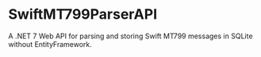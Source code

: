 # SwiftMT799ParserAPI
A .NET 7 Web API for parsing and storing Swift MT799 messages in SQLite without EntityFramework.
